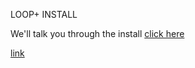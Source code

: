 LOOP+ INSTALL 

We'll talk you through the install [click here](https://www.youtube.com/watch?v=y7i0Y6ZIMaU)

[link](https://fogbank-reporting-version-release.s3.us-east-1.amazonaws.com/Logo.png)

